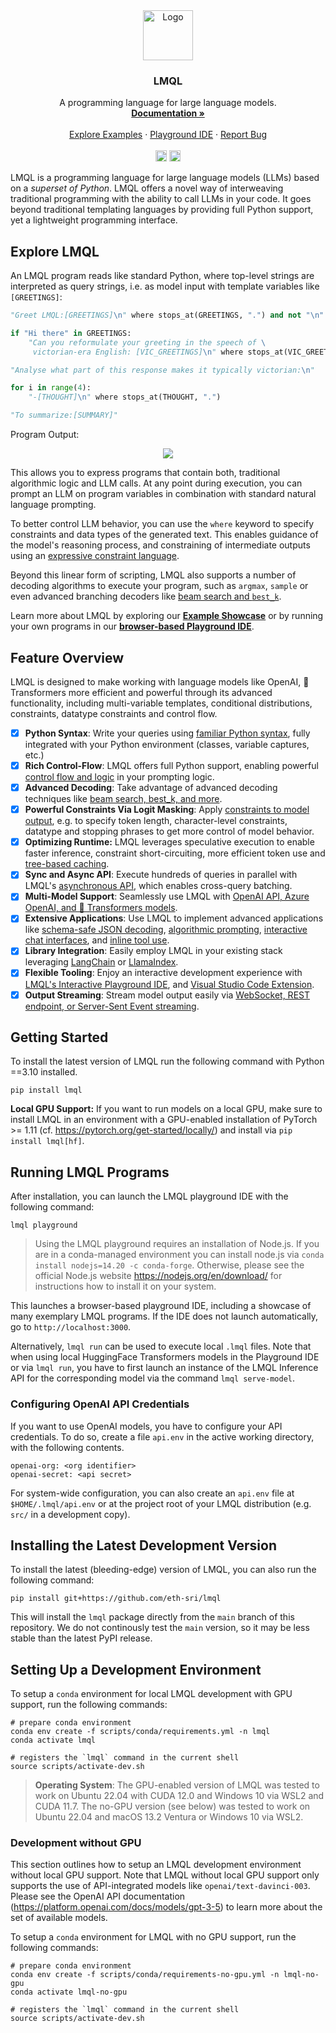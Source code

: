 <div align="center">
  <a href="https://lmql.ai">
    <img src="https://raw.githubusercontent.com/eth-sri/lmql/web/lmql.svg" alt="Logo" width="80" height="80">
  </a>

  <h3 align="center">LMQL</h3>

  <p align="center">
    A programming language for large language models.
    <br />
    <a href="https://docs.lmql.ai"><strong>Documentation »</strong></a>
    <br />
    <br />
    <a href="https://lmql.ai">Explore Examples</a>
    ·
    <a href="https://lmql.ai/playground">Playground IDE</a>
    ·
    <a href="https://github.com/eth-sri/lmql/issues">Report Bug</a>
    <br/>
    <br/>
    <a href="https://discord.gg/7eJP4fcyNT"><img src="https://img.shields.io/discord/1091288833997410414?style=plastic&logo=discord&color=blueviolet&logoColor=white" height=18/></a>
    <a href="https://badge.fury.io/py/Lmql"><img src="https://badge.fury.io/py/Lmql.svg?cacheSeconds=3600" alt="PyPI version" height=18></a>
  </p>
</div>

LMQL is a programming language for large language models (LLMs) based on a *superset of Python*. LMQL offers a novel way of interweaving traditional programming with the ability to call LLMs in your code. It goes beyond traditional templating languages by providing full Python support, yet a lightweight programming interface. 
## Explore LMQL

An LMQL program reads like standard Python, where top-level strings are interpreted as query strings, i.e. as model input with template variables like `[GREETINGS]`:

```python
"Greet LMQL:[GREETINGS]\n" where stops_at(GREETINGS, ".") and not "\n" in GREETINGS

if "Hi there" in GREETINGS:
    "Can you reformulate your greeting in the speech of \
     victorian-era English: [VIC_GREETINGS]\n" where stops_at(VIC_GREETINGS, ".")

"Analyse what part of this response makes it typically victorian:\n"

for i in range(4):
    "-[THOUGHT]\n" where stops_at(THOUGHT, ".")

"To summarize:[SUMMARY]"
```

Program Output:
<div align="center">
  <img src="https://github.com/eth-sri/lmql/assets/17903049/243176f1-dfd4-4129-a59e-ca3dee068295"/>
  <br/>
</div>

This allows you to express programs that contain both, traditional algorithmic logic and LLM calls. 
At any point during execution, you can prompt an LLM on program variables in combination with standard natural language prompting.

To better control LLM behavior, you can use the `where` keyword to specify constraints and data types of the generated text. This enables guidance of the model's reasoning process, and constraining of intermediate outputs using an [expressive constraint language](https://docs.lmql.ai/en/stable/language/constraints.html).

Beyond this linear form of scripting, LMQL also supports a number of decoding algorithms to execute your program, such as `argmax`, `sample` or even advanced branching decoders like [beam search and `best_k`](https://docs.lmql.ai/en/stable/language/decoders.html). 

Learn more about LMQL by exploring our **[Example Showcase](https://lmql.ai)** or by running your own programs in our **[browser-based Playground IDE](https://lmql.ai/playground)**.

## Feature Overview

LMQL is designed to make working with language models like OpenAI, 🤗 Transformers more efficient and powerful through its advanced functionality, including multi-variable templates, conditional distributions, constraints, datatype constraints and control flow.

- [X] **Python Syntax**: Write your queries using [familiar Python syntax](https://docs.lmql.ai/en/stable/language/overview.html), fully integrated with your Python environment (classes, variable captures, etc.)
- [X] **Rich Control-Flow**: LMQL offers full Python support, enabling powerful [control flow and logic](https://docs.lmql.ai/en/stable/language/scripted_prompts.html) in your prompting logic.
- [X] **Advanced Decoding**: Take advantage of advanced decoding techniques like [beam search, best_k, and more](https://docs.lmql.ai/en/stable/language/decoders.html).
- [X] **Powerful Constraints Via Logit Masking**: Apply [constraints to model output](https://docs.lmql.ai/en/stable/language/constraints.html), e.g. to specify token length, character-level constraints, datatype and stopping phrases to get more control of model behavior.
- [X] **Optimizing Runtime:** LMQL leverages speculative execution to enable faster inference, constraint short-circuiting, more efficient token use and [tree-based caching](https://lmql.ai/blog/release-0.0.6.html).
- [X] **Sync and Async API**: Execute hundreds of queries in parallel with LMQL's [asynchronous API](https://docs.lmql.ai/en/stable/python/python.html), which enables cross-query batching.
- [X] **Multi-Model Support**: Seamlessly use LMQL with [OpenAI API, Azure OpenAI, and 🤗 Transformers models](https://docs.lmql.ai/en/stable/language/models.html).
- [X] **Extensive Applications**: Use LMQL to implement advanced applications like [schema-safe JSON decoding](https://github.com/microsoft/guidance#guaranteeing-valid-syntax-json-example-notebook), [algorithmic prompting](https://twitter.com/lbeurerkellner/status/1648076868807950337), [interactive chat interfaces](https://twitter.com/lmqllang/status/1645776209702182917), and [inline tool use](https://lmql.ai/#kv).
- [X] **Library Integration**: Easily employ LMQL in your existing stack leveraging [LangChain](https://docs.lmql.ai/en/stable/python/langchain.html) or [LlamaIndex](https://docs.lmql.ai/en/stable/python/llama_index.html).
- [X] **Flexible Tooling**: Enjoy an interactive development experience with [LMQL's Interactive Playground IDE](https://lmql.ai/playground), and [Visual Studio Code Extension](https://marketplace.visualstudio.com/items?itemName=lmql-team.lmql).
- [X] **Output Streaming**: Stream model output easily via [WebSocket, REST endpoint, or Server-Sent Event streaming](https://github.com/eth-sri/lmql/blob/main/src/lmql/output/).

## Getting Started

To install the latest version of LMQL run the following command with Python ==3.10 installed.

```
pip install lmql
```

**Local GPU Support:** If you want to run models on a local GPU, make sure to install LMQL in an environment with a GPU-enabled installation of PyTorch >= 1.11 (cf. https://pytorch.org/get-started/locally/) and install via `pip install lmql[hf]`.

## Running LMQL Programs

After installation, you can launch the LMQL playground IDE with the following command:

```
lmql playground
```

> Using the LMQL playground requires an installation of Node.js. If you are in a conda-managed environment you can install node.js via `conda install nodejs=14.20 -c conda-forge`. Otherwise, please see the official Node.js website https://nodejs.org/en/download/ for instructions how to install it on your system.

This launches a browser-based playground IDE, including a showcase of many exemplary LMQL programs. If the IDE does not launch automatically, go to `http://localhost:3000`.

Alternatively, `lmql run` can be used to execute local `.lmql` files. Note that when using local HuggingFace Transformers models in the Playground IDE or via `lmql run`, you have to first launch an instance of the LMQL Inference API for the corresponding model via the command `lmql serve-model`.

### Configuring OpenAI API Credentials

If you want to use OpenAI models, you have to configure your API credentials. To do so, create a file `api.env` in the active working directory, with the following contents.

```
openai-org: <org identifier>
openai-secret: <api secret>
```

For system-wide configuration, you can also create an `api.env` file at `$HOME/.lmql/api.env` or at the project root of your LMQL distribution (e.g. `src/` in a development copy).

## Installing the Latest Development Version

To install the latest (bleeding-edge) version of LMQL, you can also run the following command:

```
pip install git+https://github.com/eth-sri/lmql
```

This will install the `lmql` package directly from the `main` branch of this repository. We do not continously test the `main` version, so it may be less stable than the latest PyPI release.

## Setting Up a Development Environment

To setup a `conda` environment for local LMQL development with GPU support, run the following commands:

```
# prepare conda environment
conda env create -f scripts/conda/requirements.yml -n lmql
conda activate lmql

# registers the `lmql` command in the current shell
source scripts/activate-dev.sh
```

> **Operating System**: The GPU-enabled version of LMQL was tested to work on Ubuntu 22.04 with CUDA 12.0 and Windows 10 via WSL2 and CUDA 11.7. The no-GPU version (see below) was tested to work on Ubuntu 22.04 and macOS 13.2 Ventura or Windows 10 via WSL2.

### Development without GPU

This section outlines how to setup an LMQL development environment without local GPU support. Note that LMQL without local GPU support only supports the use of API-integrated models like `openai/text-davinci-003`. Please see the OpenAI API documentation (https://platform.openai.com/docs/models/gpt-3-5) to learn more about the set of available models.

To setup a `conda` environment for LMQL with no GPU support, run the following commands:

```
# prepare conda environment
conda env create -f scripts/conda/requirements-no-gpu.yml -n lmql-no-gpu
conda activate lmql-no-gpu

# registers the `lmql` command in the current shell
source scripts/activate-dev.sh
```
